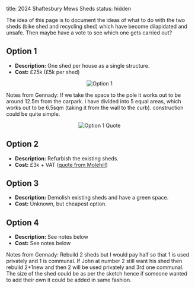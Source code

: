 title: 2024 Shaftesbury Mews Sheds
status: hidden

The idea of this page is to document the ideas of what to do with the two sheds (bike
shed and recycling shed) which have become dilapidated and unsafe. Then maybe have a
vote to see which one gets carried out?

## Option 1

* **Description:** One shed per house as a single structure.
* **Cost:** £25k (£5k per shed)

<p style="text-align: center">
  <img alt="Option 1" title="Option 1"
    src="{static}/images/2024/option1.jpg">
</p>

Notes from Gennady: If we take the space to the pole it works out to be around 12.5m
from the carpark. i have divided into 5 equal areas, which works out to be 6.5sqm
(taking it from the wall to the curb). construction could be quite simple.

<p style="text-align: center">
  <img alt="Option 1 Quote" title="Option 1 Quote"
    src="{static}/images/2024/option1_quote.jpg">
</p>


## Option 2

* **Description:** Refurbish the existing sheds.
* **Cost:** £3k + VAT ([quote from Molehill]({static}/images/2024/option2.pdf))


## Option 3

* **Description:** Demolish existing sheds and have a green space.
* **Cost:** Unknown, but cheapest option.

## Option 4

* **Description:** See notes below
* **Cost:** See notes below

Notes from Gennady: Rebuild 2 sheds but I would pay half so that 1 is used privately
and 1 is communal. If John at number 2 still want his shed then rebuild 2+1new and
then 2 will be used privately and 3rd one communal. The size of the shed could be
as per the sketch hence if someone wanted to add their own it could be added in
same fashion.
